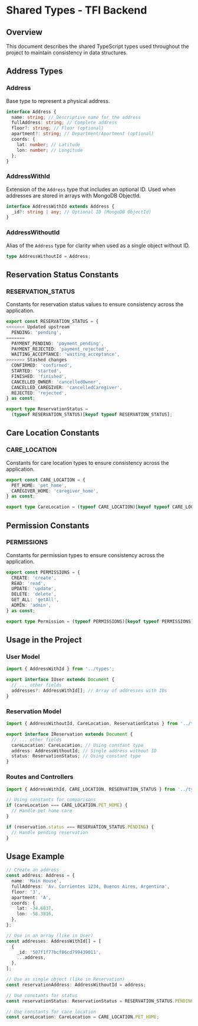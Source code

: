 # Shared Types - TFI Backend

## Overview

This document describes the shared TypeScript types used throughout the project to maintain consistency in data structures.

## Address Types

### Address

Base type to represent a physical address.

```typescript
interface Address {
  name: string; // Descriptive name for the address
  fullAddress: string; // Complete address
  floor?: string; // Floor (optional)
  apartment?: string; // Department/Apartment (optional)
  coords: {
    lat: number; // Latitude
    lon: number; // Longitude
  };
}
```

### AddressWithId

Extension of the `Address` type that includes an optional ID. Used when addresses are stored in arrays with MongoDB ObjectId.

```typescript
interface AddressWithId extends Address {
  _id?: string | any; // Optional ID (MongoDB ObjectId)
}
```

### AddressWithoutId

Alias of the `Address` type for clarity when used as a single object without ID.

```typescript
type AddressWithoutId = Address;
```

## Reservation Status Constants

### RESERVATION_STATUS

Constants for reservation status values to ensure consistency across the application.

```typescript
export const RESERVATION_STATUS = {
<<<<<<< Updated upstream
  PENDING: 'pending',
=======
  PAYMENT_PENDING: 'payment_pending',
  PAYMENT_REJECTED: 'payment_rejected',
  WAITING_ACCEPTANCE: 'waiting_acceptance',
>>>>>>> Stashed changes
  CONFIRMED: 'confirmed',
  STARTED: 'started',
  FINISHED: 'finished',
  CANCELLED_OWNER: 'cancelledOwner',
  CANCELLED_CAREGIVER: 'cancelledCaregiver',
  REJECTED: 'rejected',
} as const;

export type ReservationStatus =
  (typeof RESERVATION_STATUS)[keyof typeof RESERVATION_STATUS];
```

## Care Location Constants

### CARE_LOCATION

Constants for care location types to ensure consistency across the application.

```typescript
export const CARE_LOCATION = {
  PET_HOME: 'pet_home',
  CAREGIVER_HOME: 'caregiver_home',
} as const;

export type CareLocation = (typeof CARE_LOCATION)[keyof typeof CARE_LOCATION];
```

## Permission Constants

### PERMISSIONS

Constants for permission types to ensure consistency across the application.

```typescript
export const PERMISSIONS = {
  CREATE: 'create',
  READ: 'read',
  UPDATE: 'update',
  DELETE: 'delete',
  GET_ALL: 'getAll',
  ADMIN: 'admin',
} as const;

export type Permission = (typeof PERMISSIONS)[keyof typeof PERMISSIONS];
```

## Usage in the Project

### User Model

```typescript
import { AddressWithId } from '../types';

export interface IUser extends Document {
  // ... other fields
  addresses?: AddressWithId[]; // Array of addresses with IDs
}
```

### Reservation Model

```typescript
import { AddressWithoutId, CareLocation, ReservationStatus } from '../types';

export interface IReservation extends Document {
  // ... other fields
  careLocation: CareLocation; // Using constant type
  address: AddressWithoutId; // Single address without ID
  status: ReservationStatus; // Using constant type
}
```

### Routes and Controllers

```typescript
import { AddressWithId, CARE_LOCATION, RESERVATION_STATUS } from '../types';

// Using constants for comparisons
if (careLocation === CARE_LOCATION.PET_HOME) {
  // Handle pet home care
}

if (reservation.status === RESERVATION_STATUS.PENDING) {
  // Handle pending reservation
}
```

## Usage Example

```typescript
// Create an address
const address: Address = {
  name: 'Main House',
  fullAddress: 'Av. Corrientes 1234, Buenos Aires, Argentina',
  floor: '3',
  apartment: 'A',
  coords: {
    lat: -34.6037,
    lon: -58.3816,
  },
};

// Use in an array (like in User)
const addresses: AddressWithId[] = [
  {
    _id: '507f1f77bcf86cd799439011',
    ...address,
  },
];

// Use as single object (like in Reservation)
const reservationAddress: AddressWithoutId = address;

// Use constants for status
const reservationStatus: ReservationStatus = RESERVATION_STATUS.PENDING;

// Use constants for care location
const careLocation: CareLocation = CARE_LOCATION.PET_HOME;
```

